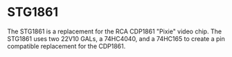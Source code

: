 # STG1861
The STG1861 is a replacement for the RCA CDP1861 "Pixie" video chip.  The STG1861 uses two 22V10 GALs, a 74HC4040, and a 74HC165 to create a pin compatible replacement for the CDP1861.
